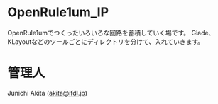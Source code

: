 # OpenRule1um_IP

OpenRule1umでつくったいろいろな回路を蓄積していく場です。
Glade、KLayoutなどのツールごとにディレクトリを分けて、入れていきます。

# 管理人

Junichi Akita (akita@ifdl.jp)
